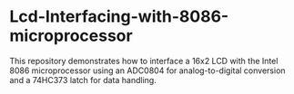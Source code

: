 # Lcd-Interfacing-with-8086-microprocessor
This repository demonstrates how to interface a 16x2 LCD with the Intel 8086 microprocessor using an ADC0804 for analog-to-digital conversion and a 74HC373 latch for data handling. 
